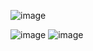 ![image](https://github.com/user-attachments/assets/a0fb329a-d96c-4be4-96f2-16c8ba3774bf)

![image](https://github.com/user-attachments/assets/2faa6d56-e274-47a4-adfd-6c21d48a4d9d)
![image](https://github.com/user-attachments/assets/7ca4357d-5ed0-4539-a49a-1253534b46cf)

